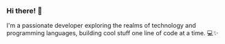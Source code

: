 ### Hi there! 👋

I'm a passionate developer exploring the realms of technology and programming languages, building cool stuff one line of code at a time. 💻✨
